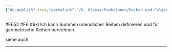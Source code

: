 ```yaml
---
{"dg-publish":true,"permalink":"/6. Klasse/Funktionen/Reihen und Folgen/Summen unendlicher Reihen/"}
---
```


#F652 #F6 #6kl
Ich kann Summen unendlicher Reihen definieren und für geometrische Reihen berechnen.

siehe auch:
___

